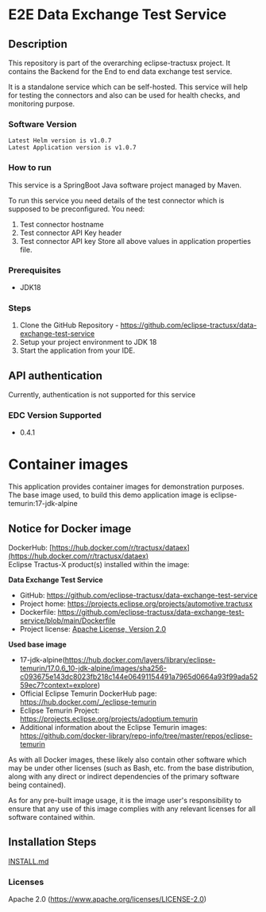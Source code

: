 # E2E Data Exchange Test Service


## Description

This repository is part of the overarching eclipse-tractusx project. It contains the Backend for the End to end data exchange test service.

It is a standalone service which can be self-hosted.
This service will help for testing the connectors and also can be used for health checks, and monitoring purpose.

### Software Version
```shell
Latest Helm version is v1.0.7
Latest Application version is v1.0.7
```
### How to run

This service is a SpringBoot Java software project managed by Maven.

To run this service you need details of the test connector which is supposed to be preconfigured.
You need:
1. Test connector hostname
2. Test connector API Key header
3. Test connector API key
Store all above values in application properties file.

### Prerequisites
- JDK18

### Steps
1. Clone the GitHub Repository - https://github.com/eclipse-tractusx/data-exchange-test-service
2. Setup your project environment to JDK 18
3. Start the application from your IDE.

## API authentication
Currently, authentication is not supported for this service

### EDC Version Supported
- 0.4.1

# Container images

This application provides container images for demonstration purposes. The base image used, to build this demo application image is eclipse-temurin:17-jdk-alpine

## Notice for Docker image

DockerHub: [https://hub.docker.com/r/tractusx/dataex](https://hub.docker.com/r/tractusx/dataex)  <br />
Eclipse Tractus-X product(s) installed within the image:

__Data Exchange Test Service__

- GitHub: https://github.com/eclipse-tractusx/data-exchange-test-service
- Project home: https://projects.eclipse.org/projects/automotive.tractusx
- Dockerfile: https://github.com/eclipse-tractusx/data-exchange-test-service/blob/main/Dockerfile
- Project license: [Apache License, Version 2.0](https://github.com/eclipse-tractusx/data-exchange-test-service/blob/main/LICENSE)

**Used base image**

- 17-jdk-alpine(https://hub.docker.com/layers/library/eclipse-temurin/17.0.6_10-jdk-alpine/images/sha256-c093675e143dc8023fb218c144e06491154491a7965d0664a93f99ada5259ec7?context=explore)
- Official Eclipse Temurin DockerHub page: https://hub.docker.com/_/eclipse-temurin
- Eclipse Temurin Project: https://projects.eclipse.org/projects/adoptium.temurin
- Additional information about the Eclipse Temurin images: https://github.com/docker-library/repo-info/tree/master/repos/eclipse-temurin

As with all Docker images, these likely also contain other software which may be under other licenses 
(such as Bash, etc. from the base distribution, along with any direct or indirect dependencies of the primary software being contained).

As for any pre-built image usage, it is the image user's responsibility to ensure that any use of this image complies with any relevant licenses for all software contained within.

## Installation Steps

[INSTALL.md](INSTALL.md)


### Licenses
Apache 2.0 (https://www.apache.org/licenses/LICENSE-2.0)
